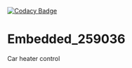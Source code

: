 
[![Codacy Badge](https://app.codacy.com/project/badge/Grade/c5dd67bb2c6a4cea8c788baabb4ea5dd)](https://www.codacy.com/gh/vishwas1703/Embedded_259036/dashboard?utm_source=github.com&amp;utm_medium=referral&amp;utm_content=vishwas1703/Embedded_259036&amp;utm_campaign=Badge_Grade)
# Embedded_259036
Car heater control 
